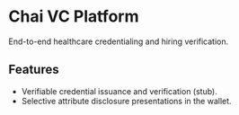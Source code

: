 # Chai VC Platform

End-to-end healthcare credentialing and hiring verification.

## Features

- Verifiable credential issuance and verification (stub).
- Selective attribute disclosure presentations in the wallet.
